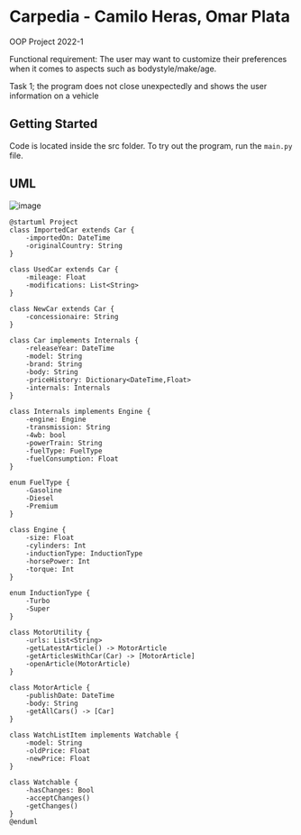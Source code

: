 # Carpedia - Camilo Heras, Omar Plata
OOP Project 2022-1  

Functional requirement: The user may want to customize their preferences when it comes to aspects such as bodystyle/make/age.  

Task 1; the program does not close unexpectedly and shows the user information on a vehicle

## Getting Started
Code is located inside the src folder. To try out the program, run the `main.py` file.

## UML
![image](https://user-images.githubusercontent.com/99055524/164342897-e2366f3d-57c4-4869-a052-9a7e41fedf17.png)

```PUML
@startuml Project
class ImportedCar extends Car {
    -importedOn: DateTime
    -originalCountry: String
}

class UsedCar extends Car {
    -mileage: Float
    -modifications: List<String>
}

class NewCar extends Car {
    -concessionaire: String
}

class Car implements Internals {
    -releaseYear: DateTime
    -model: String
    -brand: String
    -body: String
    -priceHistory: Dictionary<DateTime,Float>
    -internals: Internals
}

class Internals implements Engine {
    -engine: Engine
    -transmission: String
    -4wb: bool
    -powerTrain: String
    -fuelType: FuelType
    -fuelConsumption: Float
}

enum FuelType {
    -Gasoline
    -Diesel
    -Premium
}

class Engine {
    -size: Float
    -cylinders: Int
    -inductionType: InductionType
    -horsePower: Int
    -torque: Int
}

enum InductionType {
    -Turbo
    -Super
}

class MotorUtility {
    -urls: List<String>
    -getLatestArticle() -> MotorArticle
    -getArticlesWithCar(Car) -> [MotorArticle]
    -openArticle(MotorArticle)
}

class MotorArticle {
    -publishDate: DateTime
    -body: String
    -getAllCars() -> [Car]
}

class WatchListItem implements Watchable {
    -model: String
    -oldPrice: Float
    -newPrice: Float
}

class Watchable {
    -hasChanges: Bool
    -acceptChanges()
    -getChanges()
}
@enduml
```
